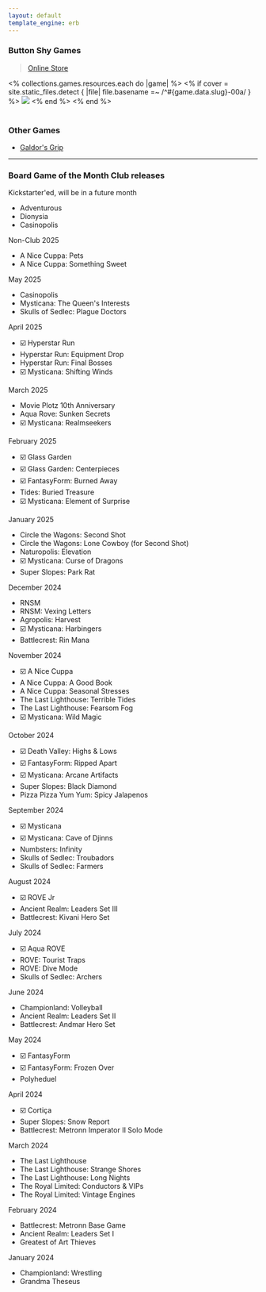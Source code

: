 ```yaml
---
layout: default
template_engine: erb
---
```


### Button Shy Games

<blockquote><a href="https://buttonshygames.com/">Online Store</a></blockquote>

<div class="covers">
  <% collections.games.resources.each do |game| %>
    <% if cover = site.static_files.detect { |file| file.basename =~ /^#{game.data.slug}-00a/ } %>
      <a href="/games/<%= game.data.slug %>"><img src="<%= cover.relative_path %>" /></a>
    <% end %>
  <% end %>
</div>
<br/>

### Other Games

- [Galdor's Grip](/games/galdors-grip/)

---

### Board Game of the Month Club releases

Kickstarter'ed, will be in a future month
- Adventurous
- Dionysia
- Casinopolis

Non-Club 2025
- A Nice Cuppa: Pets
- A Nice Cuppa: Something Sweet

May 2025
- Casinopolis
- Mysticana: The Queen's Interests
- Skulls of Sedlec: Plague Doctors

April 2025
- ☑️ Hyperstar Run
- Hyperstar Run: Equipment Drop
- Hyperstar Run: Final Bosses
- ☑️ Mysticana: Shifting Winds

March 2025
- Movie Plotz 10th Anniversary
- Aqua Rove: Sunken Secrets
- ☑️ Mysticana: Realmseekers

February 2025
- ☑️ Glass Garden
- ☑️ Glass Garden: Centerpieces
- ☑️ FantasyForm: Burned Away
- Tides: Buried Treasure
- ☑️ Mysticana: Element of Surprise

January 2025
- Circle the Wagons: Second Shot
- Circle the Wagons: Lone Cowboy (for Second Shot)
- Naturopolis: Elevation
- ☑️ Mysticana: Curse of Dragons
- Super Slopes: Park Rat

December 2024
- RNSM
- RNSM: Vexing Letters
- Agropolis: Harvest
- ☑️ Mysticana: Harbingers
- Battlecrest: Rin Mana

November 2024
- ☑️ A Nice Cuppa
- A Nice Cuppa: A Good Book
- A Nice Cuppa: Seasonal Stresses
- The Last Lighthouse: Terrible Tides
- The Last Lighthouse: Fearsom Fog
- ☑️ Mysticana: Wild Magic

October 2024
- ☑️ Death Valley: Highs & Lows
- ☑️ FantasyForm: Ripped Apart
- ☑️ Mysticana: Arcane Artifacts
- Super Slopes: Black Diamond
- Pizza Pizza Yum Yum: Spicy Jalapenos

September 2024
- ☑️ Mysticana
- ☑️ Mysticana: Cave of Djinns
- Numbsters: Infinity
- Skulls of Sedlec: Troubadors
- Skulls of Sedlec: Farmers

August 2024
- ☑️ ROVE Jr
- Ancient Realm: Leaders Set III
- Battlecrest: Kivani Hero Set

July 2024
- ☑️ Aqua ROVE
- ROVE: Tourist Traps
- ROVE: Dive Mode
- Skulls of Sedlec: Archers

June 2024
- Championland: Volleyball
- Ancient Realm: Leaders Set II
- Battlecrest: Andmar Hero Set

May 2024
- ☑️ FantasyForm
- ☑️ FantasyForm: Frozen Over
- Polyheduel

April 2024
- ☑️ Cortiça
- Super Slopes: Snow Report
- Battlecrest: Metronn Imperator II Solo Mode

March 2024
- The Last Lighthouse
- The Last Lighthouse: Strange Shores
- The Last Lighthouse: Long Nights
- The Royal Limited: Conductors & VIPs
- The Royal Limited: Vintage Engines

February 2024
- Battlecrest: Metronn Base Game
- Ancient Realm: Leaders Set I
- Greatest of Art Thieves

January 2024
- Championland: Wrestling
- Grandma Theseus
